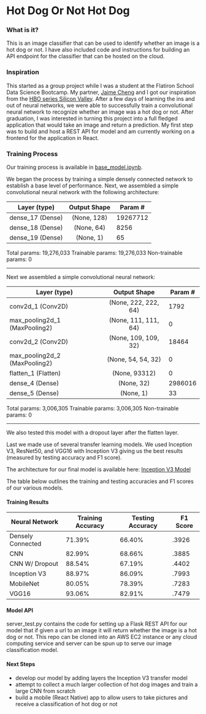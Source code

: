 # Hot Dog Or Not Hot Dog

### What is it? 
This is an image classifier that can be used to identify whether an image is a hot dog or not. I have also included code and instructions for building an API endpoint for the classifier that can be hosted on the cloud. 

### Inspiration 
This started as a group project while I was a student at the Flatiron School Data Science Bootcamp. My partner, [Jaime Cheng](http://github.com/softserveslayer) and I got our inspiration from the [HBO series Silicon Valley](https://www.youtube.com/watch?v=ACmydtFDTGs). After a few days of learning the ins and out of neural networks, we were able to successfully train a convolutional neural network to recognize whether an image was a hot dog or not. After graduation, I was interested in turning this project into a full fledged application that would take an image and return a prediction. My first step was to build and host a REST API for model and am currently working on a frontend for the application in React. 

### Training Process

Our training process is available in [base_model.ipynb](https://github.com/vishalpatel2890/hotdog-or-not/blob/master/base_model.ipynb). 

We began the process by training a simple densely connected network to establish a base level of performance. Next, we assembled a simple convolutional neural network with the following architecture: 

| Layer (type)  |      Output Shape    | Param #   |
|----------|:-------------:|------|
dense_17 (Dense)       |      (None, 128)       |        19267712  
dense_18 (Dense)    |         (None, 64)         |       8256      
dense_19 (Dense)      |       (None, 1)       |          65        

Total params: 19,276,033
Trainable params: 19,276,033
Non-trainable params: 0
_________________________________________________________________

Next we assembled a simple convolutional neural network: 

                              
| Layer (type)  |      Output Shape    | Param #   |
|----------|:-------------:|------|
conv2d_1 (Conv2D)    |        (None, 222, 222, 64)  |    1792      
max_pooling2d_1 (MaxPooling2) | (None, 111, 111, 64) |     0         
conv2d_2 (Conv2D)       |     (None, 109, 109, 32)  |    18464     
max_pooling2d_2 (MaxPooling2) | (None, 54, 54, 32)    |    0         
flatten_1 (Flatten)  |        (None, 93312)   |          0         
dense_4 (Dense)     |         (None, 32)      |          2986016   
dense_5 (Dense)    |          (None, 1)        |         33 

Total params: 3,006,305
Trainable params: 3,006,305
Non-trainable params: 0
_________________________________________________________________

We also tested this model with a dropout layer after the flatten layer. 

Last we made use of several transfer learning models. We used Inception V3, ResNet50, and VGG16 with Inception V3 giving us the best results (measured by testing accuracy and F1 score). 

The architecture for our final model is available here: [Inception V3 Model](https://github.com/vishalpatel2890/hotdog-or-not/blob/master/imagenet_modelsummary.txt)

The table below outlines the training and testing accuracies and F1 scores of our various models. 

#### Training Results
| Neural Network   | Training Accuracy     | Testing Accuracy     | F1 Score     |
| -----            | ----                | -----                | -----        |
| Densely Connected| 71.39%              | 66.40%               | .3926        |
| CNN              | 82.99%              | 68.66%               | .3885        |
| CNN W/ Dropout   | 88.54%              | 67.19%               | .4402        |
| Inception V3     | 88.97%              | 86.09%               | .7993        |
| MobileNet        | 80.05%              | 78.39%               | .7283        |
| VGG16            | 93.06%              | 82.91%               | .7479        |

#### Model API 
server_test.py contains the code for setting up a Flask REST API for our model that if given a url to an image it will return whether the image is a hot dog or not. This repo can be cloned into an AWS EC2 instance or any cloud computing service and server can be spun up to serve our image classification model. 

#### Next Steps 
- develop our model by adding layers the Inception V3 transfer model
- attempt to collect a much larger collection of hot dog images and train a large CNN from scratch
- build a mobile (React Native) app to allow users to take pictures and receive a classification of hot dog or not

 
